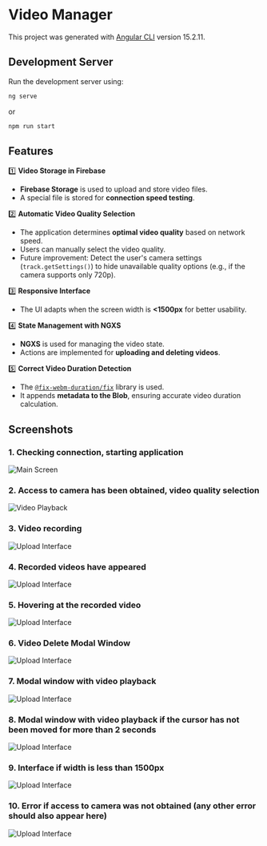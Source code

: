 # Video Manager

This project was generated with [Angular CLI](https://github.com/angular/angular-cli) version 15.2.11.

## Development Server
Run the development server using:
```sh
ng serve
```
or
```sh
npm run start
```

## Features

1️⃣ **Video Storage in Firebase**
- **Firebase Storage** is used to upload and store video files.
- A special file is stored for **connection speed testing**.

2️⃣ **Automatic Video Quality Selection**
- The application determines **optimal video quality** based on network speed.
- Users can manually select the video quality.
- Future improvement: Detect the user's camera settings (`track.getSettings()`) to hide unavailable quality options (e.g., if the camera supports only 720p).

3️⃣ **Responsive Interface**
- The UI adapts when the screen width is **<1500px** for better usability.

4️⃣ **State Management with NGXS**
- **NGXS** is used for managing the video state.
- Actions are implemented for **uploading and deleting videos**.

5️⃣ **Correct Video Duration Detection**
- The [`@fix-webm-duration/fix`](https://www.npmjs.com/package/@fix-webm-duration/fix) library is used.
- It appends **metadata to the Blob**, ensuring accurate video duration calculation.

## Screenshots

### 1. Checking connection, starting application
![Main Screen](https://firebasestorage.googleapis.com/v0/b/video-manager-66b18.firebasestorage.app/o/screenshots%2F1.jpg?alt=media&token=6e516316-e322-4608-ab1a-78415d8aa2b0)

### 2. Access to camera has been obtained, video quality selection
![Video Playback](https://firebasestorage.googleapis.com/v0/b/video-manager-66b18.firebasestorage.app/o/screenshots%2F2.jpg?alt=media&token=ca7ee3cf-d6f7-454c-834a-54e6326245ae)  

### 3. Video recording
![Upload Interface](https://firebasestorage.googleapis.com/v0/b/video-manager-66b18.firebasestorage.app/o/screenshots%2F3.jpg?alt=media&token=ef19d20e-12fb-4a34-956d-d718f3033ee0)  

### 4. Recorded videos have appeared
![Upload Interface](https://firebasestorage.googleapis.com/v0/b/video-manager-66b18.firebasestorage.app/o/screenshots%2F4.jpg?alt=media&token=204d5048-bf5e-407e-a37d-7e946fb20178)

### 5. Hovering at the recorded video
![Upload Interface](https://firebasestorage.googleapis.com/v0/b/video-manager-66b18.firebasestorage.app/o/screenshots%2F5.jpg?alt=media&token=ef19d20e-12fb-4a34-956d-d718f3033ee0)  

### 6. Video Delete Modal Window
![Upload Interface](https://firebasestorage.googleapis.com/v0/b/video-manager-66b18.firebasestorage.app/o/screenshots%2F6.jpg?alt=media&token=ef19d20e-12fb-4a34-956d-d718f3033ee0)

### 7. Modal window with video playback
![Upload Interface](https://firebasestorage.googleapis.com/v0/b/video-manager-66b18.firebasestorage.app/o/screenshots%2F7.jpg?alt=media&token=ef19d20e-12fb-4a34-956d-d718f3033ee0)

### 8. Modal window with video playback if the cursor has not been moved for more than 2 seconds
![Upload Interface](https://firebasestorage.googleapis.com/v0/b/video-manager-66b18.firebasestorage.app/o/screenshots%2F8.jpg?alt=media&token=ef19d20e-12fb-4a34-956d-d718f3033ee0)  

### 9. Interface if width is less than 1500px
![Upload Interface](https://firebasestorage.googleapis.com/v0/b/video-manager-66b18.firebasestorage.app/o/screenshots%2F9.jpg?alt=media&token=ef19d20e-12fb-4a34-956d-d718f3033ee0)

### 10. Error if access to camera was not obtained (any other error should also appear here)
![Upload Interface](https://firebasestorage.googleapis.com/v0/b/video-manager-66b18.firebasestorage.app/o/screenshots%2F10.jpg?alt=media&token=ef19d20e-12fb-4a34-956d-d718f3033ee0)
